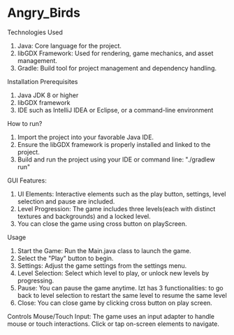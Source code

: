 # Angry_Birds

Technologies Used
1. Java: Core language for the project.
2. libGDX Framework: Used for rendering, game mechanics, and asset management.
3. Gradle: Build tool for project management and dependency handling.

Installation
Prerequisites
1. Java JDK 8 or higher
2. libGDX framework
3. IDE such as IntelliJ IDEA or Eclipse, or a command-line environment

How to run?
1. Import the project into your favorable Java IDE.
2. Ensure the libGDX framework is properly installed and linked to the project.
3. Build and run the project using your IDE or command line: "./gradlew run"

GUI Features:
1. UI Elements: Interactive elements such as the play button, settings, level selection and pause are included.
2. Level Progression: The game includes three levels(each with distinct textures and backgrounds) and a locked level.
3. You can close the game using cross button on playScreen.

Usage
1. Start the Game: Run the Main.java class to launch the game.
2. Select the "Play" button to begin.
3. Settings: Adjust the game settings from the settings menu.
4. Level Selection: Select which level to play, or unlock new levels by progressing.
5. Pause: You can pause the game anytime. Izt has 3 functionalities: to go back to level selection
                                                                     to restart the same level
                                                                     to resume the same level
6. Close: You can close game by clicking cross button on play screen.

Controls
Mouse/Touch Input: The game uses an input adapter to handle mouse or touch interactions. 
Click or tap on-screen elements to navigate.


